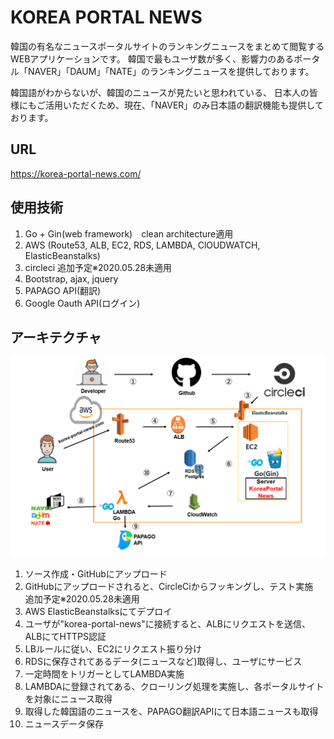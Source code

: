 # KOREA PORTAL NEWS
韓国の有名なニュースポータルサイトのランキングニュースをまとめて閲覧するWEBアプリケーションです。
韓国で最もユーザ数が多く、影響力のあるポータル「NAVER」「DAUM」「NATE」のランキングニュースを提供しております。

韓国語がわからないが、韓国のニュースが見たいと思われている、
日本人の皆様にもご活用いただくため、現在、「NAVER」のみ日本語の翻訳機能も提供しております。

## URL
https://korea-portal-news.com/

## 使用技術
1. Go + Gin(web framework)　clean architecture適用
2. AWS (Route53, ALB, EC2, RDS, LAMBDA, ClOUDWATCH, ElasticBeanstalks)
3. circleci 追加予定※2020.05.28未適用　
4. Bootstrap, ajax, jquery
5. PAPAGO API(翻訳)
6. Google Oauth API(ログイン) 

## アーキテクチャ
![img](./blueprint/blueprint.png)

1. ソース作成・GitHubにアップロード
2. GitHubにアップロードされると、CircleCiからフッキングし、テスト実施　追加予定※2020.05.28未適用　
3. AWS ElasticBeanstalksにてデプロイ
4. ユーザが"korea-portal-news"に接続すると、ALBにリクエストを送信、ALBにてHTTPS認証
5. LBルールに従い、EC2にリクエスト振り分け
6. RDSに保存されてあるデータ(ニュースなど)取得し、ユーザにサービス
7. 一定時間をトリガーとしてLAMBDA実施 
8. LAMBDAに登録されてある、クローリング処理を実施し、各ポータルサイトを対象にニュース取得
9. 取得した韓国語のニュースを、PAPAGO翻訳APIにて日本語ニュースも取得
10. ニュースデータ保存